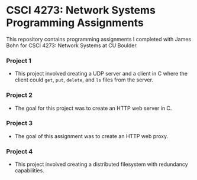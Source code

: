 # CSCI 4273: Network Systems Programming Assignments

This repository contains programming assignments I completed with James Bohn for CSCI 4273: Network Systems at CU Boulder.

### Project 1

- This project involved creating a UDP server and a client in C where the client could `get`, `put`, `delete`, and `ls` files from the server.  

### Project 2

- The goal for this project was to create an HTTP web server in C.  

### Project 3

- The goal of this assignment was to create an HTTP web proxy.  

### Project 4

- This project involved creating a distributed filesystem with redundancy capabilities.  

